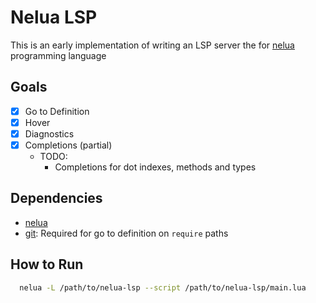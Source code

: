 # Nelua LSP

This is an early implementation of writing an LSP server the for [nelua](https://nelua.io) programming language

## Goals

- [x] Go to Definition
- [x] Hover
- [x] Diagnostics
- [x] Completions (partial)
  - TODO:
    - Completions for dot indexes, methods and types

## Dependencies
- [nelua](https://nelua.io)
- [git](https://git-scm.com): Required for go to definition on `require` paths

## How to Run
```sh
  nelua -L /path/to/nelua-lsp --script /path/to/nelua-lsp/main.lua
```
